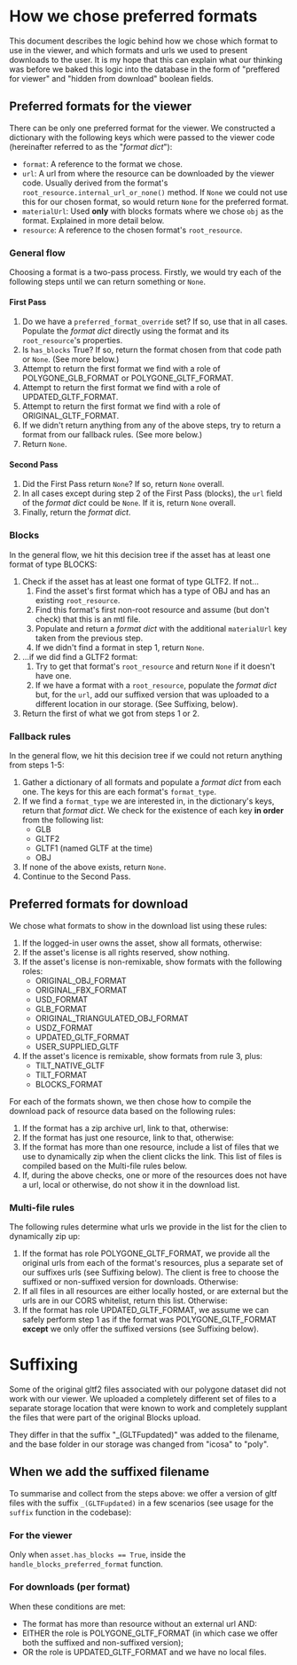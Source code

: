 # How we chose preferred formats

This document describes the logic behind how we chose which format to use in the viewer, and which formats and urls we used to present downloads to the user. It is my hope that this can explain what our thinking was before we baked this logic into the database in the form of "preffered for viewer" and "hidden from download" boolean fields.


## Preferred formats for the viewer

There can be only one preferred format for the viewer. We constructed a dictionary with the following keys which were passed to the viewer code (hereinafter referred to as the "_format dict_"):

- `format`: <Format Model> A reference to the format we chose.
- `url`: <Optional String> A url from where the resource can be downloaded by the viewer code. Usually derived from the format's `root_resource.internal_url_or_none()` method. If `None` we could not use this for our chosen format, so would return `None` for the preferred format.
- `materialUrl`: <Optional String> Used **only** with blocks formats where we chose `obj` as the format. Explained in more detail below.
- `resource`: <Resource Model> A reference to the chosen format's `root_resource`.

### General flow

Choosing a format is a two-pass process. Firstly, we would try each of the following steps until we can return something or `None`.

#### First Pass

1. Do we have a `preferred_format_override` set? If so, use that in all cases. Populate the _format dict_ directly using the format and its `root_resource`'s properties.
2. Is `has_blocks` True? If so, return the format chosen from that code path or `None`. (See more below.)
3. Attempt to return the first format we find with a role of POLYGONE_GLB_FORMAT or POLYGONE_GLTF_FORMAT.
4. Attempt to return the first format we find with a role of UPDATED_GLTF_FORMAT.
5. Attempt to return the first format we find with a role of ORIGINAL_GLTF_FORMAT.
6. If we didn't return anything from any of the above steps, try to return a format from our fallback rules. (See more below.)
7. Return `None`.

#### Second Pass

1. Did the First Pass return `None`? If so, return `None` overall.
2. In all cases except during step 2 of the First Pass (blocks), the `url` field of the _format dict_ could be `None`. If it is, return `None` overall.
3. Finally, return the _format dict_.

### Blocks

In the general flow, we hit this decision tree if the asset has at least one format of type BLOCKS:

1. Check if the asset has at least one format of type GLTF2. If not...
    1. Find the asset's first format which has a type of OBJ and has an existing `root_resource`.
    2. Find this format's first non-root resource and assume (but don't check) that this is an mtl file.
    3. Populate and return a _format dict_ with the additional `materialUrl` key taken from the previous step.
    4. If we didn't find a format in step 1, return `None`.
2. ...if we did find a GLTF2 format:
    1. Try to get that format's `root_resource` and return `None` if it doesn't have one.
    2. If we have a format with a `root_resource`, populate the _format dict_ but, for the `url`, add our suffixed version that was uploaded to a different location in our storage. (See Suffixing, below).
3. Return the first of what we got from steps 1 or 2.


### Fallback rules

In the general flow, we hit this decision tree if we could not return anything from steps 1-5:

1. Gather a dictionary of all formats and populate a _format dict_ from each one. The keys for this are each format's `format_type`.
2. If we find a `format_type` we are interested in, in the dictionary's keys, return that _format dict_. We check for the existence of each key **in order** from the following list:
    - GLB
    - GLTF2
    - GLTF1 (named GLTF at the time)
    - OBJ
3. If none of the above exists, return `None`.
4. Continue to the Second Pass.

## Preferred formats for download

We chose what formats to show in the download list using these rules:

1. If the logged-in user owns the asset, show all formats, otherwise:
2. If the asset's license is all rights reserved, show nothing.
3. If the asset's license is non-remixable, show formats with the following roles:
    - ORIGINAL_OBJ_FORMAT
    - ORIGINAL_FBX_FORMAT
    - USD_FORMAT
    - GLB_FORMAT
    - ORIGINAL_TRIANGULATED_OBJ_FORMAT
    - USDZ_FORMAT
    - UPDATED_GLTF_FORMAT
    - USER_SUPPLIED_GLTF
4. If the asset's licence is remixable, show formats from rule 3, plus:
    - TILT_NATIVE_GLTF
    - TILT_FORMAT
    - BLOCKS_FORMAT

For each of the formats shown, we then chose how to compile the download pack of resource data based on the following rules:

1. If the format has a zip archive url, link to that, otherwise:
2. If the format has just one resource, link to that, otherwise:
3. If the format has more than one resource, include a list of files that we use to dynamically zip when the client clicks the link. This list of files is compiled based on the Multi-file rules below.
4. If, during the above checks, one or more of the resources does not have a url, local or otherwise, do not show it in the download list.

### Multi-file rules

The following rules determine what urls we provide in the list for the clien to dynamically zip up:

1. If the format has role POLYGONE_GLTF_FORMAT, we provide all the original urls from each of the format's resources, plus a separate set of our suffixes urls (see Suffixing below). The client is free to choose the suffixed or non-suffixed version for downloads. Otherwise:
2. If all files in all resources are either locally hosted, or are external but the urls are in our CORS whitelist, return this list. Otherwise:
3. If the format has role UPDATED_GLTF_FORMAT, we assume we can safely perform step 1 as if the format was POLYGONE_GLTF_FORMAT **except** we only offer the suffixed versions (see Suffixing below).

# Suffixing

Some of the original gltf2 files associated with our polygone dataset did not work with our viewer. We uploaded a completely different set of files to a separate storage location that were known to work and completely supplant the files that were part of the original Blocks upload.

They differ in that the suffix "_(GLTFupdated)" was added to the filename, and the base folder in our storage was changed from "icosa" to "poly".

## When we add the suffixed filename

To summarise and collect from the steps above: we offer a version of gltf files with the suffix `_(GLTFupdated)` in a few scenarios (see usage for the `suffix` function in the codebase):

### For the viewer

Only when `asset.has_blocks == True`, inside the `handle_blocks_preferred_format` function.

### For downloads (per format)

When these conditions are met:

- The format has more than resource without an external url AND:
- EITHER the role is POLYGONE_GLTF_FORMAT (in which case we offer both the suffixed and non-suffixed version);
- OR the role is UPDATED_GLTF_FORMAT and we have no local files.

